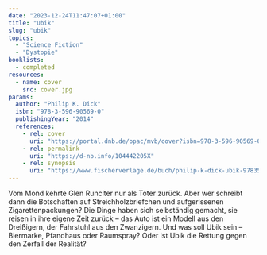 ```yaml
---
date: "2023-12-24T11:47:07+01:00"
title: "Ubik"
slug: "ubik"
topics:
  - "Science Fiction"
  - "Dystopie"
booklists:
  - completed
resources:
  - name: cover
    src: cover.jpg
params:
  author: "Philip K. Dick"
  isbn: "978-3-596-90569-0"
  publishingYear: "2014"
  references:
    - rel: cover
      uri: "https://portal.dnb.de/opac/mvb/cover?isbn=978-3-596-90569-0"
    - rel: permalink
      uri: "https://d-nb.info/104442205X"
    - rel: synopsis
      uri: "https://www.fischerverlage.de/buch/philip-k-dick-ubik-9783596905690"
---
```


Vom Mond kehrte Glen Runciter nur als Toter zurück. Aber wer schreibt dann die
Botschaften auf Streichholzbriefchen und aufgerissenen Zigarettenpackungen? Die
Dinge haben sich selbständig gemacht, sie reisen in ihre eigene Zeit zurück –
das Auto ist ein Modell aus den Dreißigern, der Fahrstuhl aus den Zwanzigern.
Und was soll Ubik sein – Biermarke, Pfandhaus oder Raumspray? Oder ist Ubik die
Rettung gegen den Zerfall der Realität?